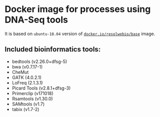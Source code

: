 # Docker image for processes using DNA-Seq tools

It is based on `ubuntu-18.04` version of [`docker.io/resolwebio/base`](
https://hub.docker.com/r/resolwebio/base/) image.

Included bioinformatics tools:
------------------------------
* bedtools (v2.26.0+dfsg-5)
* bwa (v0.7.17-1)
* CheMut
* GATK (4.0.2.1)
* LoFreq (2.1.3.1)
* Picard Tools (v2.8.1+dfsg-3)
* Primerclip (v171018)
* Rsamtools (v1.30.0)
* SAMtools (v1.7)
* tabix (v1.7-2)
